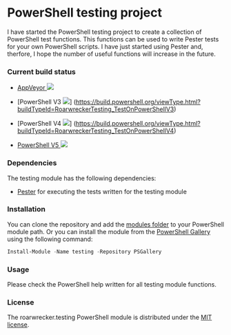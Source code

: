 # PowerShell testing project
I have started the PowerShell testing project to create a collection of PowerShell test functions. This functions can be used to write Pester tests for your own PowerShell scripts. I have just started using Pester and, therfore, I hope the number of useful functions will increase in the future.

### Current build status

- [AppVeyor ![](https://ci.appveyor.com/api/projects/status/x5sl8x1esgb9r3mi/branch/master?svg=true)](https://ci.appveyor.com/project/roarwrecker/roarwrecker-testing/branch/master)

- [PowerShell V3 ![](https://build.powershell.org/app/rest/builds/buildType:RoarwreckerTesting_TestOnPowerShellV3/statusIcon)]
(https://build.powershell.org/viewType.html?buildTypeId=RoarwreckerTesting_TestOnPowerShellV3)

- [PowerShell V4 ![](https://build.powershell.org/app/rest/builds/buildType:RoarwreckerTesting_TestOnPowerShellV4/statusIcon)]
(https://build.powershell.org/viewType.html?buildTypeId=RoarwreckerTesting_TestOnPowerShellV4)

- [PowerShell V5 ![](https://build.powershell.org/app/rest/builds/buildType:RoarwreckerTesting_TestOnPowerShellV5/statusIcon)](https://build.powershell.org/viewType.html?buildTypeId=RoarwreckerTesting_TestOnPowerShellV5)

### Dependencies

The testing module has the following dependencies:
- [Pester](https://github.com/pester/Pester) for executing the tests written for the testing module

### Installation

You can clone the repository and add the [modules folder](https://github.com/roarwrecker/testing/tree/master/roarwrecker.testing) to your PowerShell module path. Or you can install the module from the [PowerShell Gallery](https://www.powershellgallery.com/) using the following command:
```PowerShell
Install-Module -Name testing -Repository PSGallery
```

### Usage

Please check the PowerShell help written for all testing module functions.

### License

The roarwrecker.testing PowerShell module is distributed under the [MIT license](https://github.com/roarwrecker/testing/blob/master/LICENSE).

